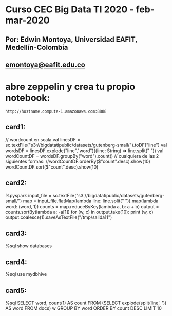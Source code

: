 # Curso CEC Big Data TI 2020 - feb-mar-2020
## Por: Edwin Montoya, Universidad EAFIT, Medellín-Colombia
## emontoya@eafit.edu.co


# abre zeppelin y crea tu propio notebook:

    http://hostname.compute-1.amazonaws.com:8888
    
## card1:

// wordcount en scala
val linesDF = sc.textFile("s3://bigdatatipublic/datasets/gutenberg-small/").toDF("line")
val wordsDF = linesDF.explode("line","word")((line: String) => line.split(" "))
val wordCountDF = wordsDF.groupBy("word").count()
// cualquiera de las 2 siguientes formas:
//wordCountDF.orderBy($"count".desc).show(10)
wordCountDF.sort($"count".desc).show(10)

## card2:

%pyspark
input_file = sc.textFile("s3://bigdatatipublic/datasets/gutenberg-small/")
map = input_file.flatMap(lambda line: line.split(" ")).map(lambda word: (word, 1))
counts = map.reduceByKey(lambda a, b: a + b)
output = counts.sortBy(lambda a: -a[1])
for (w, c) in output.take(10):
        print (w, c)
output.coalesce(1).saveAsTextFile("/tmp/salida11")

## card3:

%sql
show databases

## card4:

%sql
use mydbhive

## card5:

%sql
SELECT word, count(1) AS count FROM (SELECT explode(split(line,' ')) AS word FROM docs) w GROUP BY word ORDER BY count DESC LIMIT 10
